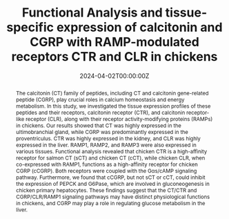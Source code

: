 ---
abstract: "The calcitonin (CT) family of peptides, including CT and calcitonin gene-related peptide (CGRP), play crucial roles in calcium homeostasis and energy metabolism. In this study, we investigated the tissue expression profiles of these peptides and their receptors, calcitonin receptor (CTR), and calcitonin receptor-like receptor (CLR), along with their receptor activity-modifying proteins (RAMPs) in chickens. Our results showed that CT was highly expressed in the ultimobranchial gland, while CGRP was predominantly expressed in the proventriculus. CTR was highly expressed in the kidney, and CLR was highly expressed in the liver. RAMP1, RAMP2, and RAMP3 were also expressed in various tissues. Functional analysis revealed that chicken CTR is a high-affinity receptor for salmon CT (sCT) and chicken CT (cCT), while chicken CLR, when co-expressed with RAMP1, functions as a high-affinity receptor for chicken CGRP (cCGRP). Both receptors were coupled with the Gαs/cAMP signaling pathway. Furthermore, we found that cCGRP, but not sCT or cCT, could inhibit the expression of PEPCK and G6Pase, which are involved in gluconeogenesis in chicken primary hepatocytes. These findings suggest that the CT/CTR and CGRP/CLR/RAMP1 signaling pathways may have distinct physiological functions in chickens, and CGRP may play a role in regulating glucose metabolism in the liver."
authors:
- Tianjiao Huang
- Jiancheng Su
- Xinglong Wang
- Ningkun Shi
- Xiao Zhang
- Jiliang He
- Juan Li
- Jiannan Zhang<sup>*</sup>
- Yajun Wang<sup>*</sup>
date: "2024-04-02T00:00:00Z"
doi: "10.3390/ani14071058"
featured: true
image:
  caption: ''
  focal_point: ""
  preview_only: false
projects: []
publication: "Animals"
publication_short: "Animals"
publication_types:
- "2"
publishDate: "2024-04-02T00:00:00Z"
#slides: example
summary: "We investigated the tissue expression and functional characteristics of the calcitonin (CT) family peptides and their receptors in chickens. Our findings reveal distinct physiological roles for the CT/CTR and CGRP/CLR/RAMP1 signaling pathways, with CGRP showing a potential role in regulating glucose metabolism in the chicken liver."
#tags:
title: "Functional Analysis and tissue-specific expression of calcitonin and CGRP with RAMP-modulated receptors CTR and CLR in chickens"
#url_code: ""
#url_dataset: ""
url_pdf: 
#url_poster: ""
#url_project: ""
#url_slides: ""
#url_source: ""
#url_video: ""
---